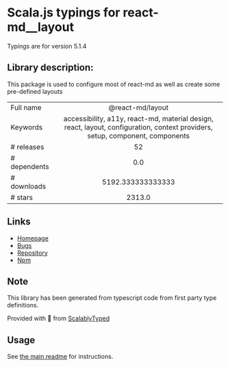 
# Scala.js typings for react-md__layout

Typings are for version 5.1.4

## Library description:
This package is used to configure most of react-md as well as create some pre-defined layouts

|                    |                 |
| ------------------ | :-------------: |
| Full name          | @react-md/layout |
| Keywords           | accessibility, a11y, react-md, material design, react, layout, configuration, context providers, setup, component, components |
| # releases         | 52 |
| # dependents       | 0.0 |
| # downloads        | 5192.333333333333 |
| # stars            | 2313.0 |

## Links
- [Homepage](https://react-md.dev/packages/layout/demos)
- [Bugs](https://github.com/mlaursen/react-md/issues)
- [Repository](https://github.com/mlaursen/react-md)
- [Npm](https://www.npmjs.com/package/%40react-md%2Flayout)
    


## Note
This library has been generated from typescript code from first party type definitions.

Provided with :purple_heart: from [ScalablyTyped](https://github.com/oyvindberg/ScalablyTyped)

## Usage
See [the main readme](../../readme.md) for instructions.


